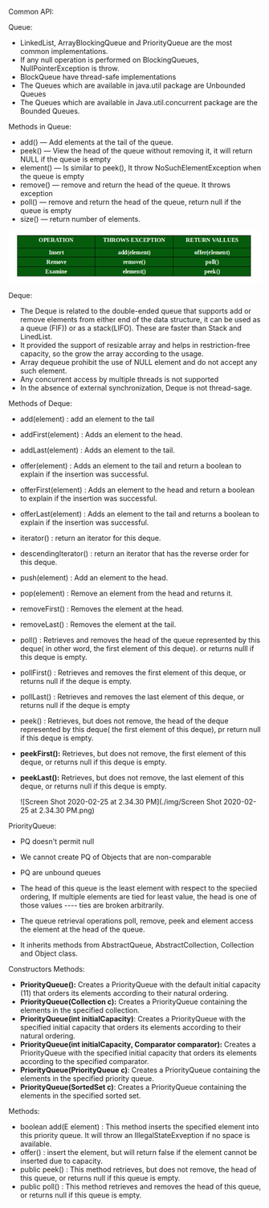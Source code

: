 Common API:

Queue:
- LinkedList, ArrayBlockingQueue and PriorityQueue are the most common 	implementations.
- If any null operation is performed on BlockingQueues, NullPointerException is throw.
- BlockQueue have thread-safe implementations
- The Queues which are available in java.util package are Unbounded Queues
- The Queues which are available in Java.util.concurrent package are the Bounded Queues. 

Methods in Queue:
* add() — Add elements at the tail of the queue. 
* peek() — View the head of the queue without removing it, it will return NULL if the queue is empty
* element() — Is similar to peek(), It throw NoSuchElementException when the queue is empty
* remove() — remove and return the head of the queue. It throws exception 
* poll() — remove and return the head of the queue, return null if the queue is empty
* size() — return number of elements.
	

![queue.queue](./img/queue.queue.png)

Deque:
- The Deque is related to the double-ended queue that supports add or remove elements from either end of the data structure, it can be used as a queue (FIF)) or as a stack(LIFO). These are faster than Stack and LinedList.
- It provided the support of resizable array and helps in restriction-free capacity, so the grow the array according to the usage.
- Array dequeue prohibit the use of NULL element and do not accept any such element.
- Any concurrent access by multiple threads is not supported
- In the absence of external synchronization, Deque is not thread-sage.

Methods of Deque:
* add(element) : add an element to the tail

* addFirst(element) : Adds an element to the head.

* addLast(element) : Adds an element to the tail.

* offer(element) : Adds an element to the tail and return a boolean to explain if the insertion was successful.

* offerFirst(element) : Adds an element to the head and return a boolean to explain if the insertion was successful.

* offerLast(element) : Adds an element to the tail and returns a boolean to explain if the insertion was successful.

* iterator() : return an iterator for this deque.

* descendingIterator() : return an iterator that has the reverse order for this deque.

* push(element) : Add an element to the head.

* pop(element) : Remove an element from the head and returns it.

* removeFirst() : Removes the element at the head.

* removeLast() : Removes the element at the tail.

* poll() : Retrieves and removes the head of the queue represented by this deque( in other word, the first element of this deque). or returns nulll if this deque is empty.

* pollFirst() : Retrieves and removes the first element of this deque, or returns null if the deque is empty.

* pollLast() : Retrieves and removes the last element of this deque, or returns null if the deque is empty

* peek() : Retrieves, but does not remove, the head of the deque represented by this deque( the first element of this deque), pr return null if this deque is empty.

* **peekFirst():** Retrieves, but does not remove, the first element of this deque, or returns null if this deque is empty.

* **peekLast():** Retrieves, but does not remove, the last element of this deque, or returns null if this deque is empty.

  ![Screen Shot 2020-02-25 at 2.34.30 PM](./img/Screen Shot 2020-02-25 at 2.34.30 PM.png)



PriorityQueue:

- PQ doesn't permit null

- We cannot create PQ of Objects that are non-comparable

- PQ are unbound queues

- The head of this queue is the least element with respect to the speciied ordering, If multiple elements are tied for least value, the head is one of those values ---- ties are broken arbitrarily.

- The queue retrieval operations poll, remove, peek and element access the element at the head of the queue.

- It inherits methods from AbstractQueue, AbstractCollection, Collection and Object class.

  

Constructors Methods:

- **PriorityQueue():** Creates a PriorityQueue with the default initial capacity (11) that orders its elements according to their natural ordering.
- **PriorityQueue(Collection <E> c):** Creates a PriorityQueue containing the elements in the specified collection.
- **PriorityQueue(int initialCapacity)**: Creates a PriorityQueue with the specified initial capacity that orders its elements according to their natural ordering.
- **PriorityQueue(int initialCapacity, Comparator <E>  comparator):** Creates a PriorityQueue with the specified initial capacity that orders its elements according to the specified comparator.
- **PriorityQueue(PriorityQueue <E> c)**: Creates a PriorityQueue containing the elements in the specified priority queue.
- **PriorityQueue(SortedSet<E> c)**: Creates a PriorityQueue containing the elements in the specified sorted set.



Methods: 

- boolean add(E element) : This method inserts the specified element into this priority queue. It will throw an IllegalStateExveption if no space is available.
- offer() : insert the element, but will return false if the element cannot be inserted due to capacity.
- public peek() : This method retrieves, but does not remove, the head of this queue, or returns null if this queue is empty.
- public poll() : This method retrieves and removes the head of this queue, or returns null if this queue is empty.



